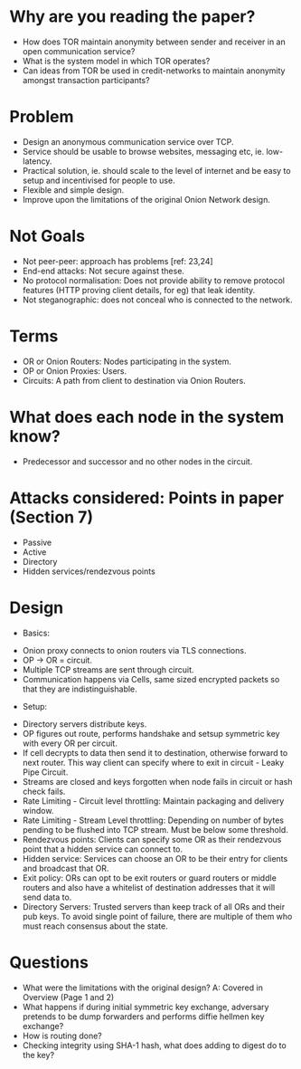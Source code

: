 # Why are you reading the paper?
- How does TOR maintain anonymity between sender and receiver in an open communication service?
- What is the system model in which TOR operates?
- Can ideas from TOR be used in credit-networks to maintain anonymity amongst transaction participants?

# Problem
- Design an anonymous communication service over TCP.
- Service should be usable to browse websites, messaging etc, ie. low-latency.
- Practical solution, ie. should scale to the level of internet and be easy to setup and incentivised for people to use.
- Flexible and simple design.
- Improve upon the limitations of the original Onion Network design.

# Not Goals
- Not peer-peer: approach has problems [ref: 23,24]
- End-end attacks: Not secure against these.
- No protocol normalisation: Does not provide ability to remove protocol features (HTTP proving client details, for eg) that leak identity.
- Not steganographic: does not conceal who is connected to the network.

# Terms
- OR or Onion Routers: Nodes participating in the system.
- OP or Onion Proxies: Users.
- Circuits: A path from client to destination via Onion Routers.

# What does each node in the system know?
- Predecessor and successor and no other nodes in the circuit.

# Attacks considered: Points in paper (Section 7)
- Passive
- Active
- Directory
- Hidden services/rendezvous points

# Design
- Basics:
* Onion proxy connects to onion routers via TLS connections.
* OP -> OR = circuit.
* Multiple TCP streams are sent through circuit.
* Communication happens via Cells, same sized encrypted packets so that they are indistinguishable.
- Setup:
* Directory servers distribute keys.
* OP figures out route, performs handshake and setsup symmetric key with every OR per circuit.
* If cell decrypts to data then send it to destination, otherwise forward to next router. This way client can specify where to exit in circuit - Leaky Pipe Circuit.
* Streams are closed and keys forgotten when node fails in circuit or hash check fails.
* Rate Limiting - Circuit level throttling: Maintain packaging and delivery window.
* Rate Limiting - Stream Level throttling: Depending on number of bytes pending to be flushed into TCP stream. Must be below some threshold.
* Rendezvous points: Clients can specify some OR as their rendezvous point that a hidden service can connect to.
* Hidden service: Services can choose an OR to be their entry for clients and broadcast that OR.
* Exit policy: ORs can opt to be exit routers or guard routers or middle routers and also have a whitelist of destination addresses that it will send data to.
* Directory Servers: Trusted servers than keep track of all ORs and their pub keys. To avoid single point of failure, there are multiple of them who must reach consensus about the state.

# Questions
- What were the limitations with the original design?
A: Covered in Overview (Page 1 and 2)
- What happens if during initial symmetric key exchange, adversary pretends to be dump forwarders and performs diffie hellmen key exchange?
- How is routing done?
- Checking integrity using SHA-1 hash, what does adding to digest do to the key?




